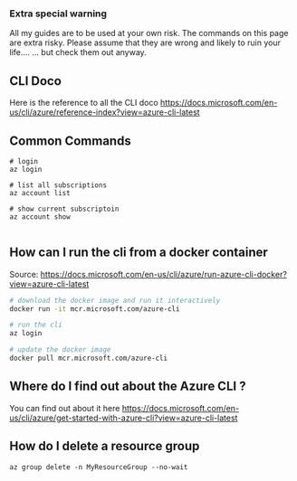 

### Extra special warning
All my guides are to be used at your own risk.
The commands on this page are extra risky.
Please assume that they are wrong and likely to ruin your life....
... but check them out anyway.

## CLI Doco
Here is the reference to all the CLI doco
https://docs.microsoft.com/en-us/cli/azure/reference-index?view=azure-cli-latest



## Common Commands

```
# login
az login

# list all subscriptions
az account list

# show current subscriptoin
az account show


```



## How can I run the cli from a docker container

Source: https://docs.microsoft.com/en-us/cli/azure/run-azure-cli-docker?view=azure-cli-latest

```bash
# download the docker image and run it interactively
docker run -it mcr.microsoft.com/azure-cli

# run the cli
az login

# update the docker image
docker pull mcr.microsoft.com/azure-cli

```



## Where do I find out about the Azure CLI ?
You can find out about it here
https://docs.microsoft.com/en-us/cli/azure/get-started-with-azure-cli?view=azure-cli-latest

## How do I delete a resource group

```
az group delete -n MyResourceGroup --no-wait
```



